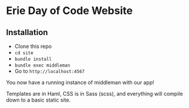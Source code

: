 # Erie Day of Code Website

## Installation

- Clone this repo
- `cd site`
- `bundle install`
- `bundle exec middleman`
- Go to `http://localhost:4567`

You now have a running instance of middleman with our app!

Templates are in Haml, CSS is in Sass (scss), and everything will compile down to a basic static site.
